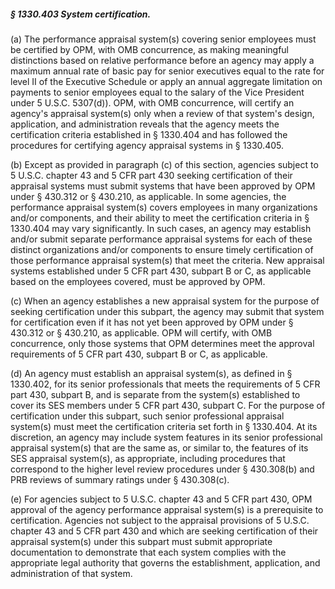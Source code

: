 ##### § 1330.403 System certification. #####

(a) The performance appraisal system(s) covering senior employees must be certified by OPM, with OMB concurrence, as making meaningful distinctions based on relative performance before an agency may apply a maximum annual rate of basic pay for senior executives equal to the rate for level II of the Executive Schedule or apply an annual aggregate limitation on payments to senior employees equal to the salary of the Vice President under 5 U.S.C. 5307(d)). OPM, with OMB concurrence, will certify an agency's appraisal system(s) only when a review of that system's design, application, and administration reveals that the agency meets the certification criteria established in § 1330.404 and has followed the procedures for certifying agency appraisal systems in § 1330.405.

(b) Except as provided in paragraph (c) of this section, agencies subject to 5 U.S.C. chapter 43 and 5 CFR part 430 seeking certification of their appraisal systems must submit systems that have been approved by OPM under § 430.312 or § 430.210, as applicable. In some agencies, the performance appraisal system(s) covers employees in many organizations and/or components, and their ability to meet the certification criteria in § 1330.404 may vary significantly. In such cases, an agency may establish and/or submit separate performance appraisal systems for each of these distinct organizations and/or components to ensure timely certification of those performance appraisal system(s) that meet the criteria. New appraisal systems established under 5 CFR part 430, subpart B or C, as applicable based on the employees covered, must be approved by OPM.

(c) When an agency establishes a new appraisal system for the purpose of seeking certification under this subpart, the agency may submit that system for certification even if it has not yet been approved by OPM under § 430.312 or § 430.210, as applicable. OPM will certify, with OMB concurrence, only those systems that OPM determines meet the approval requirements of 5 CFR part 430, subpart B or C, as applicable.

(d) An agency must establish an appraisal system(s), as defined in § 1330.402, for its senior professionals that meets the requirements of 5 CFR part 430, subpart B, and is separate from the system(s) established to cover its SES members under 5 CFR part 430, subpart C. For the purpose of certification under this subpart, such senior professional appraisal system(s) must meet the certification criteria set forth in § 1330.404. At its discretion, an agency may include system features in its senior professional appraisal system(s) that are the same as, or similar to, the features of its SES appraisal system(s), as appropriate, including procedures that correspond to the higher level review procedures under § 430.308(b) and PRB reviews of summary ratings under § 430.308(c).

(e) For agencies subject to 5 U.S.C. chapter 43 and 5 CFR part 430, OPM approval of the agency performance appraisal system(s) is a prerequisite to certification. Agencies not subject to the appraisal provisions of 5 U.S.C. chapter 43 and 5 CFR part 430 and which are seeking certification of their appraisal system(s) under this subpart must submit appropriate documentation to demonstrate that each system complies with the appropriate legal authority that governs the establishment, application, and administration of that system.